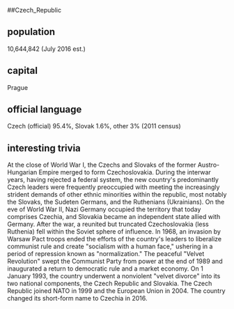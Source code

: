 ##Czech_Republic
## population

10,644,842 (July 2016 est.)

## capital
Prague

 
## official language

Czech (official) 95.4%, Slovak 1.6%, other 3% (2011 census)

## interesting trivia


At the close of World War I, the Czechs and Slovaks of the former Austro-Hungarian Empire merged to form 
Czechoslovakia. During the interwar years, having rejected a federal system, the new country's predominantly Czech 
leaders were frequently preoccupied with meeting the increasingly strident demands of other ethnic minorities within 
the republic, most notably the Slovaks, the Sudeten Germans, and the Ruthenians (Ukrainians). On the eve of World War 
II, Nazi Germany occupied the territory that today comprises Czechia, and Slovakia became an independent state allied 
with Germany. After the war, a reunited but truncated Czechoslovakia (less Ruthenia) fell within the Soviet sphere of 
influence. In 1968, an invasion by Warsaw Pact troops ended the efforts of the country's leaders to liberalize 
communist rule and create "socialism with a human face," ushering in a period of repression known as "normalization." 
The peaceful "Velvet Revolution" swept the Communist Party from power at the end of 1989 and inaugurated a return to 
democratic rule and a market economy. On 1 January 1993, the country underwent a nonviolent "velvet divorce" into its 
two national components, the Czech Republic and Slovakia. The Czech Republic joined NATO in 1999 and the European 
Union in 2004. The country changed its short-form name to Czechia in 2016.
